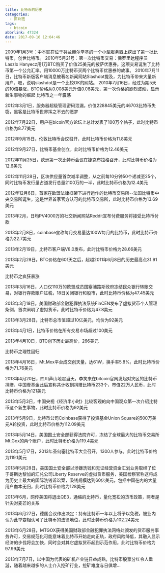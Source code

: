 ```yaml
---
title: 比特币的历史
categories:
  - 区块链
tags:
  - btcoin
abbrlink: 47324
date: 2017-09-16 12:04:46
---
```


2009年1月3号：中本聪在位于芬兰赫尔辛基的一个小型服务器上挖出了第一批比特币，创世比特币。
2010年5月21号：第一次比特币交易：佛罗里达程序员Laszlo Hanyecz用1万BTC购买了价值25美元的披萨优惠券。这项交易诞生了比特币第一个公允汇率。用10000万比特币买两个比特币优惠券的故事。
2010年7月11日，比特币新版客户端消息被著名新闻网站Slashdot提及，为比特币带来大量新用户，嗯，说明slashdot是一个比较OK的网站。
2010年7月16日，经过为期5天的10倍暴涨，BTC价格从0.008美元升值0.08美元，第一次价格的剧烈波动，显示新生事物的崛起
比特币之一年震荡

2012年3月1日，服务器超级管理密码泄漏，价值228845美元的46703比特币失窃，黑客是比特币世界挥之不去的恶梦

2012年7月22日，用户在bicoin官方论坛上总计发表了100万个帖子，此时比特币价格为8.77美元

2012年9月15日，伦敦比特币会议召开，此时比特币价格为11.8美元

2012年9月27日，比特币基金创立，此时比特币价格为12.46美元

2012年11月25日，欧洲第一次比特币会议在捷克布拉格召开，此时比特币价格为12.6美元

2012年11月28日，区块供应量首次减半调整，从之前每10分钟50个递减至25个，同时比特币发行量占道发行总量2100万的一半，此时比特币价格为12.4美元

2012年12月6日，首家在欧盟法律框架下进行运作的比特币交易所--法国比特币中央交易所诞生，这是世界首家官方认可的比特币交易所，此时比特币价格为13.69美元

2013年2月，日均PV4000万的社交新闻网站Reddit宣布付费服务将接受比特币付款

2013年2月8日，coinbase宣称每月交易量达100W每月的比特币，此时比特币价格为22.7美元

2013年2月19日，比特币客户端V8.0发布，此时比特币价格为28.66美元

2013年2月28日，BTC价格在601天之后，超越2011年6月8日的历史最高点31.91美元
 
比特币之疯狂暴涨

2013年3月16日，人口仅110万的欧盟成员国塞浦路斯政府冻结民众银行转账交易，对银行存款账户征税，18日关闭银行和股市，此时比特币价格为47.45美元

2013年3月18日，美国财政部金融犯罪执法系统FinCEN发布了虚拟货币个人管理条例，首次阐明了虚拟货币，此时比特币价格为47.8美元

2013年3月28日，比特币总市值超过10亿美元，均价为92美元

2013年4月1日，比特币价格在所有交易市场超过100美元

2013年4月10日，BTC创下历史最高价，266美元
 
比特币之理性回归

2013年4月16日，Mt.Mox平台成交创天量，达61W，换手率5.8%。此时比特币价格为71.76美元

2013年4月20日，四川芦山地震当天，李笑来在bitcoin官网发起对灾区的比特币捐赠，中国壹基金此后宣称共计收到捐赠比特币233个，市值22万人民币，此时比特币价格为121美元

2013年5月3日，中国央视《经济半小时》比较客观的向中国观众第一次介绍比特币这个新生事物，此时比特币价格为92美元

2013年5月9日，比特币公司Coinbase获得了投资基金Union Square的500万美元A轮投资，此时比特币价格为112.09美元

2013年5月14日，美国国土安全部获得法院许可，冻结了全球最大的比特币交易所Mt.Gox的两个账户，此时比特币价格为119.4美元

2013年5月17日，2013年圣何塞比特币大会召开，1300人参与，此时比特币价格为119.1美元

2013年5月28日，美国国土安全部以涉嫌洗钱和无证经营资金汇划业务取缔了位于哥斯达黎加的汇兑公司Liberty Reserve的虚拟货币服务，美国检察官称这将成为历史上最大的国际洗钱诉讼案，吸钱规模达到60亿美元，包括中国在内的大量用户血本无归，此时比特币价格为128美元

2013年6月，网传美国将退出QE3，通缩的比特币，量化宽松的货币政策，两者是针尖对麦芒的关系

2013年6月27日，德国会议作出决定：持有比特币一年以上将予以免税，被业内认为此举变相认可了比特币的法律地位，此时比特币价格为102.24美元

2013年6月28日，MTGOX获得美国财政部金融犯罪执法网络处颁发的货币服务事务许可，交易规范化可能意味着比特币开始走向正轨，政府风险降低，其融入显示经济的步伐将会加快，同时会对其它虚拟货币起到示范作用，此时比特币价格为97.99美元

2013年7月7日，以中国为代表的矿机产业链日益成熟，比特币股票分红令人垂涎，随着越来越多的人士介入挖矿行业，挖矿难度与日俱增...
